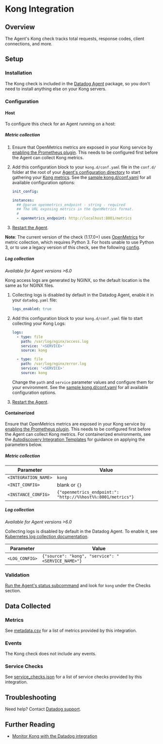 # Kong Integration

## Overview

The Agent's Kong check tracks total requests, response codes, client connections, and more.

## Setup

### Installation

The Kong check is included in the [Datadog Agent][1] package, so you don't need to install anything else on your Kong servers.

### Configuration

<!-- xxx tabs xxx -->
<!-- xxx tab "Host" xxx -->

#### Host

To configure this check for an Agent running on a host:

##### Metric collection

1. Ensure that OpenMetrics metrics are exposed in your Kong service by [enabling the Prometheus plugin][14]. This needs to be configured first before the Agent can collect Kong metrics. 
2. Add this configuration block to your `kong.d/conf.yaml` file in the `conf.d/` folder at the root of your [Agent's configuration directory][2] to start gathering your [Kong metrics](#metrics). See the [sample kong.d/conf.yaml][3] for all available configuration options:


   ```yaml
   init_config:

   instances:
     ## @param openmetrics_endpoint - string - required
     ## The URL exposing metrics in the OpenMetrics format.
     #
     - openmetrics_endpoint: http://localhost:8001/metrics
   ```

2. [Restart the Agent][4].

**Note**: The current version of the check (1.17.0+) uses [OpenMetrics][12] for metric collection, which requires Python 3. For hosts unable to use Python 3, or to use a legacy version of this check, see the following [config][13].

##### Log collection

_Available for Agent versions >6.0_

Kong access logs are generated by NGINX, so the default location is the same as for NGINX files.

1. Collecting logs is disabled by default in the Datadog Agent, enable it in your `datadog.yaml` file:

   ```yaml
   logs_enabled: true
   ```

2. Add this configuration block to your `kong.d/conf.yaml` file to start collecting your Kong Logs:

   ```yaml
   logs:
     - type: file
       path: /var/log/nginx/access.log
       service: '<SERVICE>'
       source: kong

     - type: file
       path: /var/log/nginx/error.log
       service: '<SERVICE>'
       source: kong
   ```

    Change the `path` and `service` parameter values and configure them for your environment. See the [sample kong.d/conf.yaml][3] for all available configuration options.

3. [Restart the Agent][4].

<!-- xxz tab xxx -->
<!-- xxx tab "Containerized" xxx -->

#### Containerized

Ensure that OpenMetrics metrics are exposed in your Kong service by [enabling the Prometheus plugin][14]. This needs to be configured first before the Agent can collect Kong metrics. 
For containerized environments, see the [Autodiscovery Integration Templates][5] for guidance on applying the parameters below.

##### Metric collection

| Parameter            | Value                                                 |
| -------------------- | ----------------------------------------------------- |
| `<INTEGRATION_NAME>` | `kong`                                                |
| `<INIT_CONFIG>`      | blank or `{}`                                         |
| `<INSTANCE_CONFIG>`  | `{"openmetrics_endpoint:": "http://%%host%%:8001/metrics"}` |

##### Log collection

_Available for Agent versions >6.0_

Collecting logs is disabled by default in the Datadog Agent. To enable it, see [Kubernetes log collection documentation][6].

| Parameter      | Value                                             |
| -------------- | ------------------------------------------------- |
| `<LOG_CONFIG>` | `{"source": "kong", "service": "<SERVICE_NAME>"}` |

<!-- xxz tab xxx -->
<!-- xxz tabs xxx -->

### Validation

[Run the Agent's status subcommand][7] and look for `kong` under the Checks section.

## Data Collected

### Metrics

See [metadata.csv][8] for a list of metrics provided by this integration.

### Events

The Kong check does not include any events.

### Service Checks

See [service_checks.json][9] for a list of service checks provided by this integration.

## Troubleshooting

Need help? Contact [Datadog support][10].

## Further Reading

- [Monitor Kong with the Datadog integration][11]

[1]: https://app.datadoghq.com/account/settings#agent
[2]: https://docs.datadoghq.com/agent/guide/agent-configuration-files/#agent-configuration-directory
[3]: https://github.com/DataDog/integrations-core/blob/master/kong/datadog_checks/kong/data/conf.yaml.example
[4]: https://docs.datadoghq.com/agent/guide/agent-commands/#start-stop-and-restart-the-agent
[5]: https://docs.datadoghq.com/agent/kubernetes/integrations/
[6]: https://docs.datadoghq.com/agent/kubernetes/log/
[7]: https://docs.datadoghq.com/agent/guide/agent-commands/#agent-status-and-information
[8]: https://github.com/DataDog/integrations-core/blob/master/kong/metadata.csv
[9]: https://github.com/DataDog/integrations-core/blob/master/kong/assets/service_checks.json
[10]: https://docs.datadoghq.com/help/
[11]: https://www.datadoghq.com/blog/monitor-kong-datadog
[12]: https://docs.datadoghq.com/integrations/openmetrics/
[13]: https://github.com/DataDog/integrations-core/blob/7.27.x/kong/datadog_checks/kong/data/conf.yaml.example
[14]: https://docs.konghq.com/hub/kong-inc/prometheus/